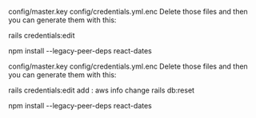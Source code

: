 config/master.key
config/credentials.yml.enc
Delete those files and then you can generate them with this:

rails credentials:edit


npm install --legacy-peer-deps react-dates


config/master.key
config/credentials.yml.enc
Delete those files and then you can generate them with this:

rails credentials:edit
add : aws info change
rails db:reset

npm install --legacy-peer-deps react-dates
